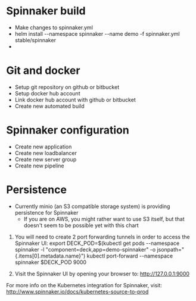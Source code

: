 # Spinnaker build
* Make changes to spinnaker.yml
* helm install --namespace spinnaker --name demo -f spinnaker.yml stable/spinnaker
* 

# Git and docker
* Setup git repository on github or bitbucket
* Setup docker hub account
* Link docker hub account with github or bitbucket
* Create new automated build

# Spinnaker configuration
* Create new application
* Create new loadbalancer
* Create new server group
* Create new pipeline

# Persistence
* Currently minio (an S3 compatible storage system) is providing persistence for Spinnaker
  * If you are on AWS, you might rather want to use S3 itself, but that doesn't seem to be possible yet with this chart

1. You will need to create 2 port forwarding tunnels in order to access the Spinnaker UI:
  export DECK_POD=$(kubectl get pods --namespace spinnaker -l "component=deck,app=demo-spinnaker" -o jsonpath="{.items[0].metadata.name}")
  kubectl port-forward --namespace spinnaker $DECK_POD 9000

2. Visit the Spinnaker UI by opening your browser to: http://127.0.0.1:9000

For more info on the Kubernetes integration for Spinnaker, visit:
  http://www.spinnaker.io/docs/kubernetes-source-to-prod
